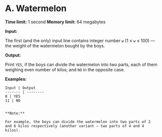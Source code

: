 # A. Watermelon

**Time limit:** 1 second
**Memory limit:** 64 megabytes

**Input:**

The first (and the only) input line contains integer number `w` (1 ≤ `w` ≤ 100) — the weight of the watermelon bought by the boys.

**Output:**

Print `YES`, if the boys can divide the watermelon into two parts, each of them weighing even number of kilos; and `NO` in the opposite case.

**Examples:**

```
Input | Output
------- | --------
8 | YES
11 | NO


**Note:**

For example, the boys can divide the watermelon into two parts of 2 and 6 kilos respectively (another variant — two parts of 4 and 4 kilos).